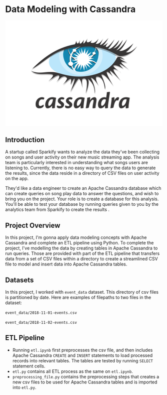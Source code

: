 # Data Modeling with Cassandra

![](images/Apache_Cassandra-Logo.wine.png)

## Introduction
A startup called Sparkify wants to analyze the data they've been collecting on songs and user activity on their new music streaming app. The analysis team is particularly interested in understanding what songs users are listening to. Currently, there is no easy way to query the data to generate the results, since the data reside in a directory of CSV files on user activity on the app.

They'd like a data engineer to create an Apache Cassandra database which can create queries on song play data to answer the questions, and wish to bring you on the project. Your role is to create a database for this analysis. You'll be able to test your database by running queries given to you by the analytics team from Sparkify to create the results
.
## Project Overview

In this project, I'm gonna apply data modeling concepts with Apache Cassandra and complete an ETL pipeline using Python. To complete the project, I've  modelling the data by creating tables in Apache Cassandra to run queries. Those are provided with part of the ETL pipeline that transfers data from a set of CSV files within a directory to create a streamlined CSV file to model and insert data into Apache Cassandra tables.

## Datasets

In this project, I worked with `event_data` dataset. This directory of csv files is partitioned by date. Here are examples of filepaths to two files in the dataset:

`event_data/2018-11-01-events.csv`

`event_data/2018-11-02-events.csv`

## ETL Pipeline

- Running `etl.ipynb` first preprocesses the csv file, and then includes Apache Cassandra `CREATE` and `INSERT` statements to load processed records into relevant tables. The tables are tested by running `SELECT` statement cells.
- `etl.py` contains all ETL process as the same on `etl.ipynb`.
- `preprocessing_file.py` contains the preprocessing steps that creates a new csv files to be used for Apache Cassandra tables and is imported into `etl.py`.
